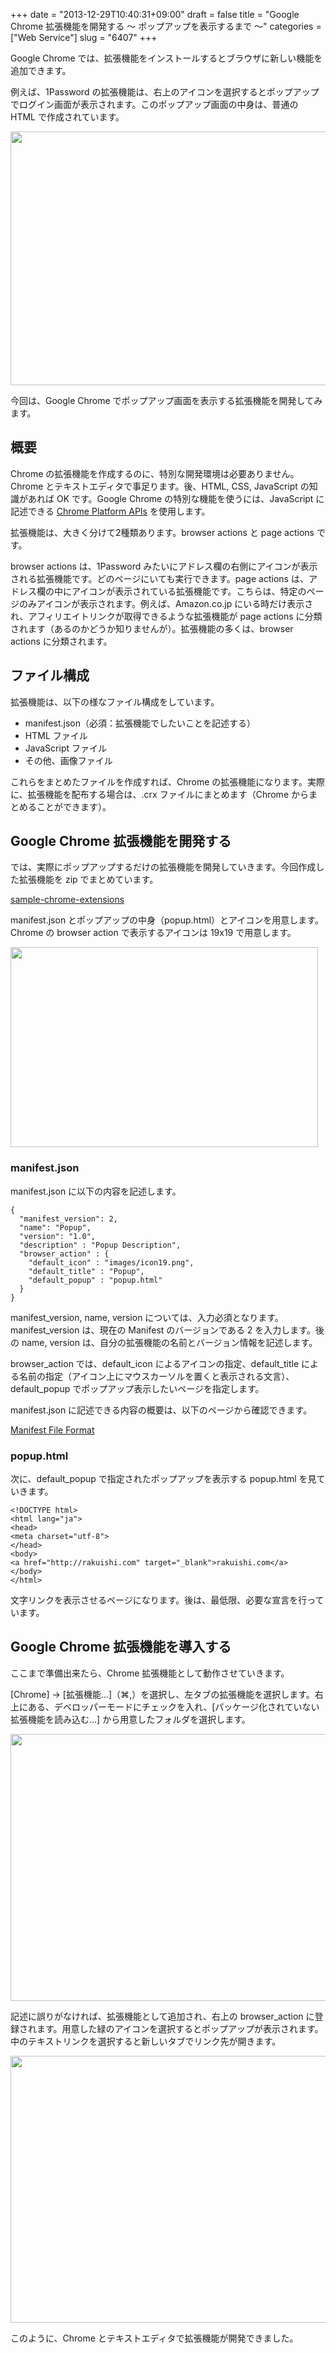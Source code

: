 +++
date = "2013-12-29T10:40:31+09:00"
draft = false
title = "Google Chrome 拡張機能を開発する 〜 ポップアップを表示するまで 〜"
categories = ["Web Service"]
slug = "6407"
+++

Google Chrome では、拡張機能をインストールするとブラウザに新しい機能を追加できます。

例えば、1Password の拡張機能は、右上のアイコンを選択するとポップアップでログイン画面が表示されます。このポップアップ画面の中身は、普通の HTML で作成されています。

<img class="align-center" src="/images/2013/12/6407_1.png" border="0" width="640" height="406" />

今回は、Google Chrome でポップアップ画面を表示する拡張機能を開発してみます。

<h2>概要</h2>

Chrome の拡張機能を作成するのに、特別な開発環境は必要ありません。Chrome とテキストエディタで事足ります。後、HTML, CSS, JavaScript の知識があれば OK です。Google Chrome の特別な機能を使うには、JavaScript に記述できる <a href="http://developer.chrome.com/extensions/api_index.html" target="_blank">Chrome Platform APIs</a> を使用します。

拡張機能は、大きく分けて2種類あります。browser actions と page actions です。

browser actions は、1Password みたいにアドレス欄の右側にアイコンが表示される拡張機能です。どのページにいても実行できます。page actions は、アドレス欄の中にアイコンが表示されている拡張機能です。こちらは、特定のページのみアイコンが表示されます。例えば、Amazon.co.jp にいる時だけ表示され、アフィリエイトリンクが取得できるような拡張機能が page actions に分類されます（あるのかどうか知りませんが）。拡張機能の多くは、browser actions に分類されます。

<h2>ファイル構成</h2>

拡張機能は、以下の様なファイル構成をしています。

<ul>
<li>manifest.json（必須：拡張機能でしたいことを記述する）</li>
<li>HTML ファイル</li>
<li>JavaScript ファイル</li>
<li>その他、画像ファイル</li>
</ul>

これらをまとめたファイルを作成すれば、Chrome の拡張機能になります。実際に、拡張機能を配布する場合は、.crx ファイルにまとめます（Chrome からまとめることができます）。

<h2>Google Chrome 拡張機能を開発する</h2>

では、実際にポップアップするだけの拡張機能を開発していきます。今回作成した拡張機能を zip でまとめています。

<a href="http://rakuishi.com/uploads/sample-chrome-extensions.zip" target="_blank">sample-chrome-extensions</a>

manifest.json とポップアップの中身（popup.html）とアイコンを用意します。Chrome の browser action で表示するアイコンは 19x19 で用意します。

<img class="align-center" src="/images/2013/12/6407_2.png" border="0" width="492" height="320" />

<h3>manifest.json</h3>

manifest.json に以下の内容を記述します。

<pre><code>{
  "manifest_version": 2,
  "name": "Popup",
  "version": "1.0",
  "description" : "Popup Description",
  "browser_action" : {
    "default_icon" : "images/icon19.png",
    "default_title" : "Popup",
    "default_popup" : "popup.html"
  }
}</code></pre>

manifest_version, name, version については、入力必須となります。manifest_version は、現在の Manifest のバージョンである 2 を入力します。後の name, version は、自分の拡張機能の名前とバージョン情報を記述します。

browser_action では、default_icon によるアイコンの指定、default_title による名前の指定（アイコン上にマウスカーソルを置くと表示される文言）、default_popup でポップアップ表示したいページを指定します。

manifest.json に記述できる内容の概要は、以下のページから確認できます。

<a href="http://developer.chrome.com/extensions/manifest.html" target="_blank">Manifest File Format</a>

<h3>popup.html</h3>

次に、default_popup で指定されたポップアップを表示する popup.html を見ていきます。

<pre><code>&lt;!DOCTYPE html&gt;
&lt;html lang="ja"&gt;
&lt;head&gt;
&lt;meta charset="utf-8"&gt;
&lt;/head&gt;
&lt;body&gt;
&lt;a href="http://rakuishi.com" target="_blank"&gt;rakuishi.com&lt;/a&gt;
&lt;/body&gt;
&lt;/html&gt;</code></pre>

文字リンクを表示させるページになります。後は、最低限、必要な宣言を行っています。

<h2>Google Chrome 拡張機能を導入する</h2>

ここまで準備出来たら、Chrome 拡張機能として動作させていきます。

[Chrome] → [拡張機能...]（⌘,）を選択し、左タブの拡張機能を選択します。右上にある、デベロッパーモードにチェックを入れ、[パッケージ化されていない拡張機能を読み込む...] から用意したフォルダを選択します。

<img class="align-center" src="/images/2013/12/6407_3.png" border="0" width="640" height="427" />

記述に誤りがなければ、拡張機能として追加され、右上の browser_action に登録されます。用意した緑のアイコンを選択するとポップアップが表示されます。中のテキストリンクを選択すると新しいタブでリンク先が開きます。

<img class="align-center" src="/images/2013/12/6407_4.png" border="0" width="640" height="427" />

このように、Chrome とテキストエディタで拡張機能が開発できました。
